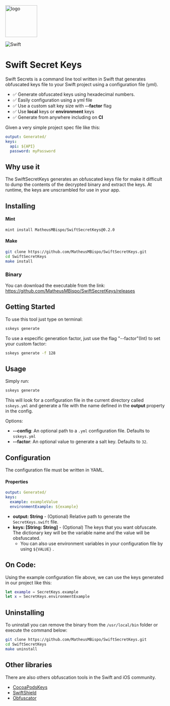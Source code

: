 <img src="https://pngimage.net/wp-content/uploads/2018/06/secure-icon-png-6.png" alt="logo" width="100" height="100" />

![Swift](https://github.com/MatheusMBispo/SwiftSecretKeys/workflows/Swift/badge.svg)

# Swift Secret Keys

Swift Secrets is a command line tool written in Swift that generates obfuscated keys file to your Swift project using a configuration file (yml).

* ✅ Generate obfuscated keys using hexadecimal numbers.
* ✅ Easily configuration using a yml file
* ✅ Use a custom salt key size with **--factor** flag
* ✅ Use **local** keys or **environment** keys
* ✅ Generate from anywhere including on **CI**

Given a very simple project spec file like this:

```yaml
output: Generated/
keys:
  api: ${API}
  password: myPassword
```

## Why use it

The SwiftSecretKeys generates an obfuscated keys file for make it difficult to dump the contents of the decrypted binary and extract the keys. At runtime, the keys are unscrambled for use in your app.

## Installing

#### Mint

```shell
mint install MatheusMBispo/SwiftSecretKeys@0.2.0
```

#### Make
```bash
git clone https://github.com/MatheusMBispo/SwiftSecretKeys.git
cd SwiftSecretKeys
make install
```

### Binary
You can download the executable from the link: https://github.com/MatheusMBispo/SwiftSecretKeys/releases

## Getting Started

To use this tool just type on terminal:

```bash
sskeys generate
```

To use a especific generation factor, just use the flag "--factor"(Int) to set your custom factor:

```bash
sskeys generate -f 128
```

## Usage

Simply run:

```bash
sskeys generate
```

This will look for a configuration file in the current directory called ```sskeys.yml``` and generate a file with the name defined in the **output** property in the config.

Options:

* **--config**: An optional path to a ```.yml``` configuration file. Defaults to ```sskeys.yml```
* **--factor**: An optional value to generate a salt key. Defaults to ```32```.



## Configuration

The configuration file must be written in YAML.

#### Properties

```yaml
output: Generated/
keys:
  example: exampleValue
  environmentExample: ${example} 
```

* **output: String** -  (Optional) Relative path to generate the ```SecretKeys.swift``` file.
* **keys: [String: String]** -  (Optional) The keys that you want obfuscate. The dictionary key will be the variable name and the value will be obsfuscated.
  * You can also use environment variables in your configuration file by using ```${VALUE}``` .

## On Code:

Using the example configuration file above, we can use the keys generated in our project like this:

```swift
let example = SecretKeys.example
let x = SecretKeys.environmentExample
```

## Uninstalling

To uninstall you can remove the binary from the `/usr/local/bin` folder or execute the command below:
```bash
git clone https://github.com/MatheusMBispo/SwiftSecretKeys.git
cd SwiftSecretKeys
make uninstall
```

## Other libraries

There are also others obfuscation tools in the Swift and iOS community.

* [CocoaPodsKeys](https://github.com/orta/cocoapods-keys)
* [SwiftShield](https://github.com/rockbruno/swiftshield)
* [Obfuscator](https://gist.github.com/DejanEnspyra/80e259e3c9adf5e46632631b49cd1007)


